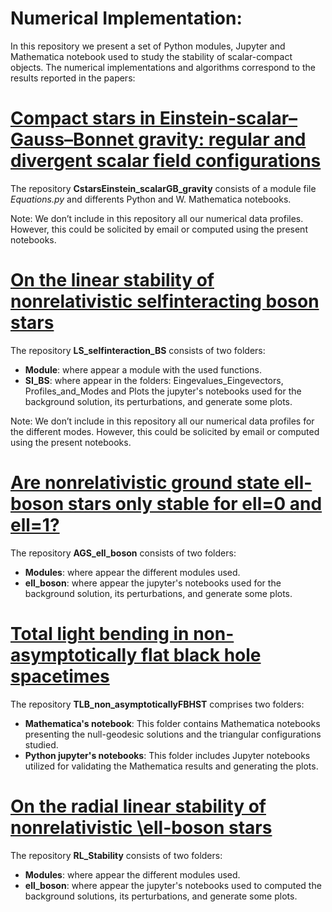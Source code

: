 # Numerical Implementation:
In this repository we present a set of Python modules, Jupyter and Mathematica notebook used to study the stability of scalar-compact objects. The numerical implementations and algorithms correspond to the results reported in the papers:

# [Compact stars in Einstein-scalar–Gauss–Bonnet gravity: regular and divergent scalar field configurations](https://arxiv.org/pdf/2508.13273)

The repository **CstarsEinstein_scalarGB_gravity** consists of a module file *Equations.py* and differents Python and W. Mathematica notebooks.

Note: We don’t include in this repository all our numerical data profiles. However, this could be solicited by email or computed using the present notebooks.


# [On the linear stability of nonrelativistic selfinteracting boson stars](https://arxiv.org/pdf/2402.07998.pdf)

The repository **LS_selfinteraction_BS** consists of two folders:
- **Module**: where appear a module with the used functions.
- **SI_BS**: where appear in the folders: Eingevalues_Eingevectors, Profiles_and_Modes and Plots the jupyter's notebooks used for the background solution, its perturbations, and generate some plots.

Note: We don’t include in this repository all our numerical data profiles for the different modes. However, this could be solicited by email or computed using the present notebooks.

# [Are nonrelativistic ground state ell-boson stars only stable for ell=0 and ell=1?](https://arxiv.org/abs/2310.18405)

The repository **AGS_ell_boson** consists of two folders: 

- **Modules**: where appear the different modules used.
- **ell_boson**: where appear the jupyter's notebooks used for the background solution, its perturbations, and generate some plots.

# [Total light bending in non-asymptotically flat black hole spacetimes](https://iopscience.iop.org/article/10.1088/1361-6382/ad0e81)

The repository **TLB_non_asymptoticallyFBHST** comprises two folders: 

- **Mathematica's notebook**: This folder contains Mathematica notebooks presenting the null-geodesic solutions and the triangular configurations studied.
- **Python jupyter's notebooks**: This folder includes Jupyter notebooks utilized for validating the Mathematica results and generating the plots.

# [On the radial linear stability of nonrelativistic \ell-boson stars](https://journals.aps.org/prd/abstract/10.1103/PhysRevD.107.084001)

The repository **RL_Stability** consists of two folders: 

- **Modules**: where appear the different modules used.
- **ell_boson**: where appear the jupyter's notebooks used to computed the background solutions, its perturbations, and generate some plots.
